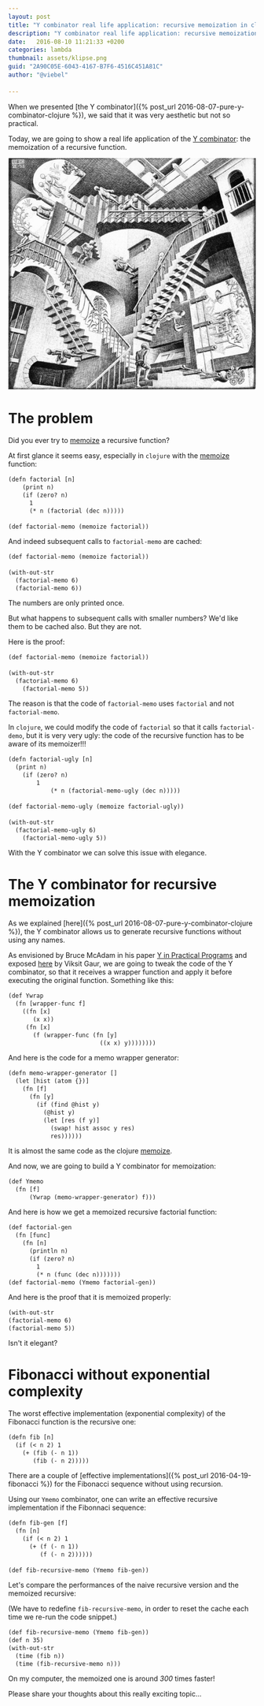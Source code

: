 ```yaml
---
layout: post
title: "Y combinator real life application: recursive memoization in clojure"
description: "Y combinator real life application: recursive memoization in clojure"
date:   2016-08-10 11:21:33 +0200
categories: lambda
thumbnail: assets/klipse.png
guid: "2A90C05E-6043-4167-B7F6-4516C451A81C"
author: "@viebel"

---
```


When we presented  [the Y combinator]({% post_url 2016-08-07-pure-y-combinator-clojure  %}), we said that it was very aesthetic but not so practical.


Today, we are going to show a real life application of the [Y combinator](https://en.wikipedia.org/wiki/Fixed-point_combinator): the memoization of a recursive function.


![Recursive](/assets/escher-stairs.jpg)

# The problem

Did you ever try to [memoize](https://en.wikipedia.org/wiki/Memoization) a recursive function?

At first glance it seems easy, especially in `clojure` with the [memoize](https://clojuredocs.org/clojure.core/memoize) function: 

~~~klipse
(defn factorial [n]
    (print n)
    (if (zero? n)
      1
      (* n (factorial (dec n)))))

(def factorial-memo (memoize factorial))
~~~


And indeed subsequent calls to `factorial-memo` are cached:

~~~klipse
(def factorial-memo (memoize factorial))

(with-out-str
  (factorial-memo 6)
  (factorial-memo 6))
~~~

The numbers are only printed once.


But what happens to subsequent calls with smaller numbers?
We'd like them to be cached also. But they are not.

Here is the proof:


~~~klipse
(def factorial-memo (memoize factorial))

(with-out-str
  (factorial-memo 6)
    (factorial-memo 5))
~~~

The reason is that the code of `factorial-memo` uses `factorial` and not `factorial-memo`.

In `clojure`, we could modify the code of `factorial` so that it calls `factorial-demo`, but it is very very ugly: the code of the recursive function has to be aware of its memoizer!!!

~~~klipse
(defn factorial-ugly [n]
  (print n)
    (if (zero? n)
        1
            (* n (factorial-memo-ugly (dec n)))))

(def factorial-memo-ugly (memoize factorial-ugly))

(with-out-str
  (factorial-memo-ugly 6)
    (factorial-memo-ugly 5))
~~~



With the Y combinator we can solve this issue with elegance.


# The Y combinator for recursive memoization

As we explained [here]({% post_url 2016-08-07-pure-y-combinator-clojure  %}), the Y combinator allows us to generate recursive functions without using any names.


As envisioned by Bruce McAdam in his paper [Y in Practical Programs](/assets/y-in-practical-programs.pdf)  and exposed [here](http://www.viksit.com/tags/clojure/practical-applications-y-combinator-clojure/) by Viksit Gaur, we are going to tweak the code of the Y combinator, so that it receives a wrapper function and apply it before executing the original function. Something like this:

~~~klipse
(def Ywrap
  (fn [wrapper-func f]
    ((fn [x]
       (x x))
     (fn [x]
       (f (wrapper-func (fn [y]
                          ((x x) y))))))))
~~~


And here is the code for a memo wrapper generator:

~~~klipse
(defn memo-wrapper-generator [] 
  (let [hist (atom {})]
    (fn [f]
      (fn [y]
        (if (find @hist y)
          (@hist y)
          (let [res (f y)]
            (swap! hist assoc y res)
            res))))))
~~~

It is almost the same code as the clojure [memoize](https://en.wikipedia.org/wiki/Memoization).

And now, we are going to build a Y combinator for memoization:

~~~klipse
(def Ymemo 
  (fn [f]
      (Ywrap (memo-wrapper-generator) f)))
~~~


And here is how we get a memoized recursive factorial function:

~~~klipse
(def factorial-gen
  (fn [func]
    (fn [n]
      (println n)
      (if (zero? n)
        1
        (* n (func (dec n)))))))
(def factorial-memo (Ymemo factorial-gen))
~~~


And here is the proof that it is memoized properly:

~~~klipse
(with-out-str
(factorial-memo 6)
(factorial-memo 5))
~~~


Isn't it elegant?


# Fibonacci without exponential complexity

The worst effective implementation (exponential complexity) of the Fibonacci function is the recursive one:

~~~klipse
(defn fib [n]
  (if (< n 2) 1
    (+ (fib (- n 1))
       (fib (- n 2)))))
~~~


There are a couple of [effective implementations]({% post_url 2016-04-19-fibonacci %}) for the Fibonacci sequence without using recursion.


Using our `Ymemo` combinator, one can write an effective recursive implementation if the Fibonnaci sequence:


~~~klipse
(defn fib-gen [f]
  (fn [n]
    (if (< n 2) 1
      (+ (f (- n 1))
         (f (- n 2))))))

(def fib-recursive-memo (Ymemo fib-gen))
~~~


Let's compare the performances of the naive recursive version and the memoized recursive:

(We have to redefine `fib-recursive-memo`, in order to reset the cache each time we re-run the code snippet.)

~~~klipse
(def fib-recursive-memo (Ymemo fib-gen))
(def n 35)
(with-out-str
  (time (fib n))
  (time (fib-recursive-memo n)))
~~~

On my computer, the memoized one is around *300* times faster!

Please share your thoughts about this really exciting topic...

